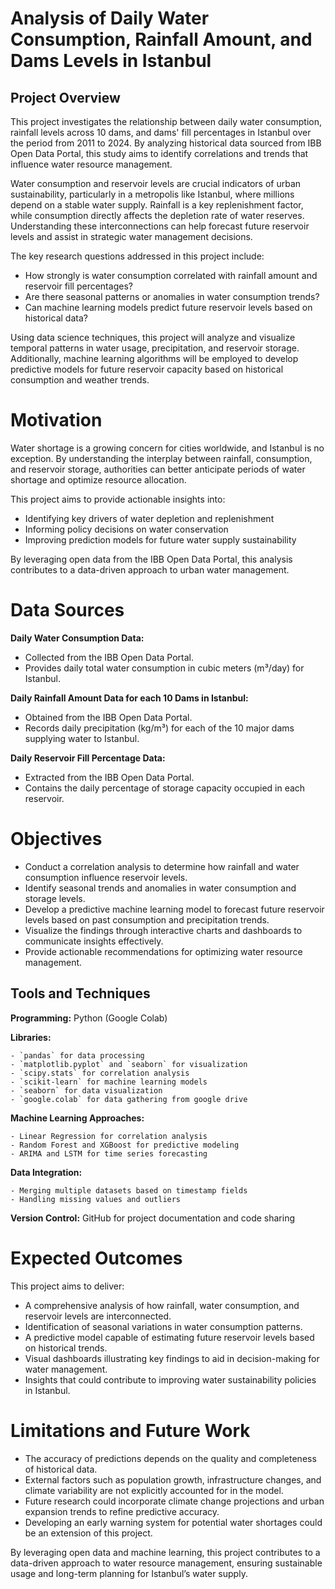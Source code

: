 # Analysis of Daily Water Consumption, Rainfall Amount, and Dams Levels in Istanbul

## Project Overview

This project investigates the relationship between daily water consumption, rainfall levels across 10 dams, and dams' fill percentages in Istanbul over the period from 2011 to 2024. By analyzing historical data sourced from IBB Open Data Portal, this study aims to identify correlations and trends that influence water resource management.

Water consumption and reservoir levels are crucial indicators of urban sustainability, particularly in a metropolis like Istanbul, where millions depend on a stable water supply. Rainfall is a key replenishment factor, while consumption directly affects the depletion rate of water reserves. Understanding these interconnections can help forecast future reservoir levels and assist in strategic water management decisions.

The key research questions addressed in this project include:
- How strongly is water consumption correlated with rainfall amount and reservoir fill percentages?
- Are there seasonal patterns or anomalies in water consumption trends?
- Can machine learning models predict future reservoir levels based on historical data?

Using data science techniques, this project will analyze and visualize temporal patterns in water usage, precipitation, and reservoir storage. Additionally, machine learning algorithms will be employed to develop predictive models for future reservoir capacity based on historical consumption and weather trends.

# Motivation

Water shortage is a growing concern for cities worldwide, and Istanbul is no exception. By understanding the interplay between rainfall, consumption, and reservoir storage, authorities can better anticipate periods of water shortage and optimize resource allocation.

This project aims to provide actionable insights into:

- Identifying key drivers of water depletion and replenishment
- Informing policy decisions on water conservation
- Improving prediction models for future water supply sustainability

By leveraging open data from the IBB Open Data Portal, this analysis contributes to a data-driven approach to urban water management.

# Data Sources

**Daily Water Consumption Data:**  

- Collected from the IBB Open Data Portal.
- Provides daily total water consumption in cubic meters (m³/day) for Istanbul.
  
**Daily Rainfall Amount Data for each 10 Dams in Istanbul:**

- Obtained from the IBB Open Data Portal.
- Records daily precipitation (kg/m³) for each of the 10 major dams supplying water to Istanbul.

**Daily Reservoir Fill Percentage Data:**

- Extracted from the IBB Open Data Portal.
- Contains the daily percentage of storage capacity occupied in each reservoir.

# Objectives

- Conduct a correlation analysis to determine how rainfall and water consumption influence reservoir levels.
- Identify seasonal trends and anomalies in water consumption and storage levels.
- Develop a predictive machine learning model to forecast future reservoir levels based on past consumption and precipitation trends.
- Visualize the findings through interactive charts and dashboards to communicate insights effectively.
- Provide actionable recommendations for optimizing water resource management.
  
## Tools and Techniques

  **Programming:** Python (Google Colab)

  **Libraries:**

    - `pandas` for data processing
    - `matplotlib.pyplot` and `seaborn` for visualization
    - `scipy.stats` for correlation analysis
    - `scikit-learn` for machine learning models
    - `seaborn` for data visualization
    - `google.colab` for data gathering from google drive
    
  **Machine Learning Approaches:**

    - Linear Regression for correlation analysis
    - Random Forest and XGBoost for predictive modeling
    - ARIMA and LSTM for time series forecasting

  **Data Integration:**

    - Merging multiple datasets based on timestamp fields
    - Handling missing values and outliers

  **Version Control:**  GitHub for project documentation and code sharing

# Expected Outcomes

This project aims to deliver:

- A comprehensive analysis of how rainfall, water consumption, and reservoir levels are interconnected.
- Identification of seasonal variations in water consumption patterns.
- A predictive model capable of estimating future reservoir levels based on historical trends.
- Visual dashboards illustrating key findings to aid in decision-making for water management.
- Insights that could contribute to improving water sustainability policies in Istanbul.

# Limitations and Future Work

- The accuracy of predictions depends on the quality and completeness of historical data.
- External factors such as population growth, infrastructure changes, and climate variability are not explicitly accounted for in the model.
- Future research could incorporate climate change projections and urban expansion trends to refine predictive accuracy.
- Developing an early warning system for potential water shortages could be an extension of this project.

By leveraging open data and machine learning, this project contributes to a data-driven approach to water resource management, ensuring sustainable usage and long-term planning for Istanbul’s water supply.


